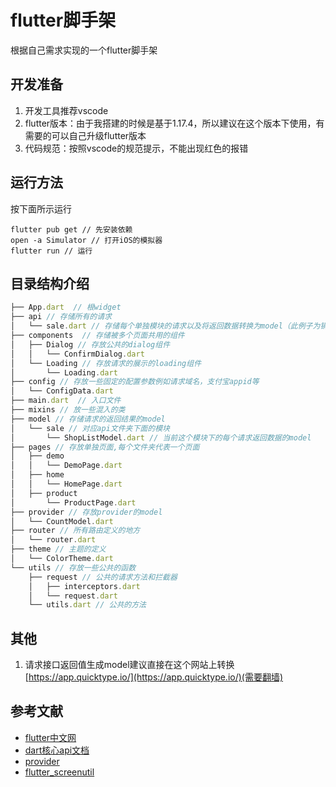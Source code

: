 # flutter脚手架
根据自己需求实现的一个flutter脚手架

##  开发准备

1. 开发工具推荐vscode
2. flutter版本：由于我搭建的时候是基于1.17.4，所以建议在这个版本下使用，有需要的可以自己升级flutter版本
3. 代码规范：按照vscode的规范提示，不能出现红色的报错

##  运行方法

按下面所示运行

```
flutter pub get // 先安装依赖
open -a Simulator // 打开iOS的模拟器
flutter run // 运行
```



## 目录结构介绍

```javascript
├── App.dart  // 根widget
├── api // 存储所有的请求
│   └── sale.dart // 存储每个单独模块的请求以及将返回数据转换为model（此例子为销售模块的请求）
├── components  // 存储被多个页面共用的组件
│   ├── Dialog // 存放公共的dialog组件
│   │   └── ConfirmDialog.dart
│   └── Loading // 存放请求的展示的loading组件
│       └── Loading.dart
├── config // 存放一些固定的配置参数例如请求域名，支付宝appid等
│   └── ConfigData.dart
├── main.dart  // 入口文件
├── mixins // 放一些混入的类
├── model // 存储请求的返回结果的model
│   └── sale // 对应api文件夹下面的模块
│       └── ShopListModel.dart // 当前这个模块下的每个请求返回数据的model
├── pages // 存放单独页面,每个文件夹代表一个页面
│   ├── demo
│   │   └── DemoPage.dart
│   ├── home
│   │   └── HomePage.dart
│   ├── product
│       └── ProductPage.dart
├── provider // 存放provider的model
│   └── CountModel.dart
├── router // 所有路由定义的地方
│   └── router.dart
├── theme // 主题的定义
│   └── ColorTheme.dart
└── utils // 存放一些公共的函数
    ├── request // 公共的请求方法和拦截器
    │   ├── interceptors.dart
    │   └── request.dart
    └── utils.dart // 公共的方法
```

##  

##  其他

1. 请求接口返回值生成model建议直接在这个网站上转换[https://app.quicktype.io/](https://app.quicktype.io/)(需要翻墙)



##  参考文献

- [flutter中文网](https://flutter.cn/)
- [dart核心api文档](https://api.dart.dev/stable/2.9.2/dart-core/dart-core-library.html)
- [provider](https://pub.flutter-io.cn/packages?q=provider)
- [flutter_screenutil](https://pub.flutter-io.cn/packages/flutter_screenutil)